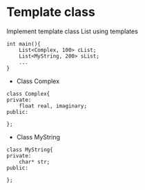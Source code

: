 # Template class

Implement template class List using templates
```
int main(){
    List<Complex, 100> cList;
    List<MyString, 200> sList;
    ...
}
```
- Class Complex
```
class Complex{
private: 
    float real, imaginary;
public:

};
```

- Class MyString
```
class MyString{
private:
    char* str;
public:

};
```
